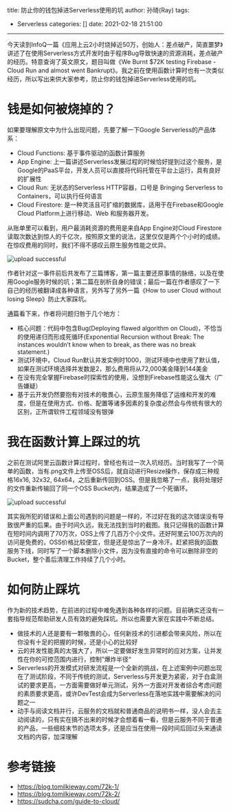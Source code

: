title: 防止你的钱包掉进Serverless使用的坑
author: 孙琦(Ray)
tags:
  - Serverless
categories: []
date: 2021-02-18 21:51:00
---
今天读到InfoQ一篇《应用上云2小时烧掉近50万，创始人：差点破产，简直噩梦》讲述了在使用Serverless方式开发时由于程序Bug导致快速的资源消耗，差点破产的经历。特意查询了英文原文，题目叫做《We Burnt $72K testing Firebase - Cloud Run and almost went Bankrupt》。我之前在使用函数计算时也有一次类似经历，所以写出来供大家参考，防止你的钱包掉进Serverless使用的坑。

<!-- more -->

# 钱是如何被烧掉的？

如果要理解原文中为什么出现问题，先要了解一下Google Serverless的产品体系：

* Cloud Functions: 基于事件驱动的函数计算服务
* App Engine: 上一篇讲述Serverless发展过程的时候恰好提到过这个服务，是Google的PaaS平台，开发人员可以直接将代码托管在平台上运行，具有良好的扩展性
* Cloud Run: 无状态的Serverless HTTP容器，口号是 Bringing Serverless to Containers，可以执行任何语言
* Cloud Firestore: 是一种灵活且可扩缩的数据库，适用于在Firebase和Google Cloud Platform上进行移动、Web 和服务器开发。

从账单里可以看到，用户最消耗资源的费用是来自App Engine对Cloud Firestore读取次数达到惊人的千亿次，按照原文里的说法，这里仅仅是两个个小时的成绩。在惊叹费用的同时，我们不得不感叹云原生服务性能之优异。

![upload successful](/images/pasted-171.png)

作者针对这一事件前后共发布了三篇博客，第一篇主要还原事情的脉络，以及在使用Google服务时候的坑；第二篇在剖析自身的错误；最后一篇在作者感叹了一下自己的经历被翻译成各种语言，另外写了另外一篇《How to user Cloud without losing Sleep》防止大家踩坑。

通篇看下来，作者将问题归咎于几个地方：

* 核心问题：代码中包含Bug(Deploying flawed algorithm on Cloud)，不恰当的使用递归而形成死循环(Exponential Recursion without Break: The instances wouldn’t know when to break, as there was no break statement.)
* 测试环境中，Cloud Run默认并发实例时1000，测试环境中也使用了默认值，如果在测试环境选择并发数是2，那么费用将从72,000美金降到144美金
* 在没有完全掌握Firebase时探索性的使用，没想到Firebase性能这么强大（广告嫌疑）
* 基于云开发仍然要抱有对技术的敬畏心，云原生服务降低了运维和开发的难度，但是在使用方式、价格、配置等诸多因素的复杂度必然会与传统有很大的区别，正所谓软件工程领域没有银弹

# 我在函数计算上踩过的坑

之前在测试阿里云函数计算过程时，曾经也有过一次入坑经历。当时我写了一个简单的函数，当有.png文件上传至OSS后，就自动进行Resize操作，保存成三种规格16x16, 32x32, 64x64，之后重新传回到OSS。但是我忽略了一点，我将处理好的文件重新传输回了同一个OSS Bucket内，结果造成了一个死循环。

![upload successful](/images/pasted-172.png)

其实我所犯的错误和上面公司遇到的问题是一样的，不过好在我的这次错误没有导致很严重的后果。由于时间久远，我无法找到当时的截图。我只记得我的函数计算在短时间内调用了70万次，OSS上传了几百万个小文件。还好阿里云100万次内的访问是免费的，OSS价格比较便宜，但是还是惊出了一身冷汗。赶紧把我的函数服务下线，同时写了一个脚本删除小文件，因为没有直接的命令可以删除非空的Bucket，整个善后清理工作持续了几个小时。

# 如何防止踩坑

作为新的技术趋势，在前进的过程中难免遇到各种各样的问题。目前确实还没有一套指导规范帮助研发人员有效的避免踩坑。所以也需要大家在实践中不断总结。

* 做技术的人还是要有一颗敬畏的心，任何新技术的引进都会带来风险，所以在你没有十足的把握的时候，还是小心的比较好
* 云的并发性能真的太强大了，所以一定要做好发生异常时的应对方案，让并发性在你的可控范围内进行，控制”爆炸半径“
* Serverless的开发模式对研发流程是一个全新的挑战，在上述案例中问题出现在了测试阶段，不同于传统的测试，Serverless与开发更为紧密，对于白盒测试的要求更高，一方面需要做好单元测试，另外一方面对开发者综合考虑问题的素质要求更高，或许DevTest会成为Serverless在落地实践中需要解决的问题之一
* 动手与阅读文档并行，云服务的文档就和普通商品的说明书一样，没人会去主动阅读的，只有实在搞不出来的时候才会想着看一看，但是云服务不同于普通的产品，一些细枝末节的选项太多，还是应当在使用一段时间后回过头来通读文档的内容，加深理解

# 参考链接

* https://blog.tomilkieway.com/72k-1/
* https://blog.tomilkieway.com/72k-2/
* https://sudcha.com/guide-to-cloud/